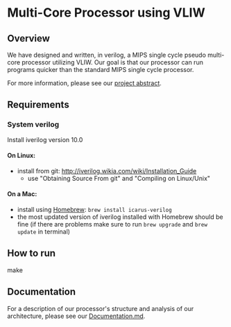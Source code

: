 # Multi-Core Processor using VLIW

## Overview

We have designed and written, in verilog, a MIPS single cycle pseudo multi-core processor utilizing VLIW. Our goal is that our processor can run programs quicker than the standard MIPS single cycle processor.

For more information, please see our [project abstract](https://github.com/Daniel6/CompArchFA15/blob/master/FinalProject/Project%20Abstract.md "ProjectAbstract.md").

## Requirements

### System verilog

Install iverilog version 10.0

#### On Linux:
- install from git: http://iverilog.wikia.com/wiki/Installation_Guide
  - use "Obtaining Source From git" and "Compiling on Linux/Unix"

#### On a Mac:
- install using [Homebrew](http://brew.sh/ "Homebrew"): `brew install icarus-verilog`
- the most updated version of iverilog installed with Homebrew should be fine (if there are problems make sure to run `brew upgrade` and `brew update` in terminal)


## How to run
make 

## Documentation

For a description of our processor's structure and analysis of our architecture, please see our [Documentation.md](https://github.com/Daniel6/CompArchFA15/blob/master/FinalProject/Documentation.md "Documentation.md").
